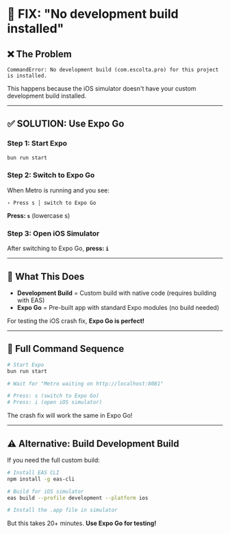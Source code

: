# 🔧 FIX: "No development build installed"

## ❌ The Problem

```
CommandError: No development build (com.escolta.pro) for this project is installed.
```

This happens because the iOS simulator doesn't have your custom development build installed.

---

## ✅ SOLUTION: Use Expo Go

### Step 1: Start Expo
```bash
bun run start
```

### Step 2: Switch to Expo Go
When Metro is running and you see:
```
› Press s │ switch to Expo Go
```

**Press: `s`** (lowercase s)

### Step 3: Open iOS Simulator
After switching to Expo Go, **press: `i`**

---

## 📱 What This Does

- **Development Build** = Custom build with native code (requires building with EAS)
- **Expo Go** = Pre-built app with standard Expo modules (no build needed)

For testing the iOS crash fix, **Expo Go is perfect!**

---

## 🎯 Full Command Sequence

```bash
# Start Expo
bun run start

# Wait for "Metro waiting on http://localhost:8081"

# Press: s (switch to Expo Go)
# Press: i (open iOS simulator)
```

The crash fix will work the same in Expo Go!

---

## ⚠️ Alternative: Build Development Build

If you need the full custom build:

```bash
# Install EAS CLI
npm install -g eas-cli

# Build for iOS simulator
eas build --profile development --platform ios

# Install the .app file in simulator
```

But this takes 20+ minutes. **Use Expo Go for testing!**
